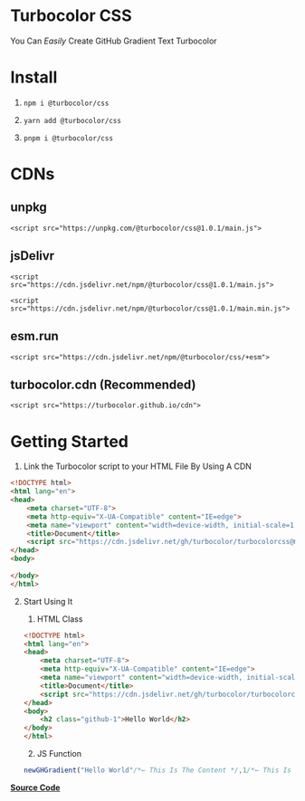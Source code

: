 # Turbocolor CSS

You Can *Easily* Create GitHub Gradient Text
Turbocolor

# Install
1. `npm i @turbocolor/css`

2. `yarn add @turbocolor/css`

3. `pnpm i @turbocolor/css`

# CDNs
## unpkg
```
<script src="https://unpkg.com/@turbocolor/css@1.0.1/main.js">
```

## jsDelivr
```
<script src="https://cdn.jsdelivr.net/npm/@turbocolor/css@1.0.1/main.js">
```

```
<script src="https://cdn.jsdelivr.net/npm/@turbocolor/css@1.0.1/main.min.js">
```

## esm.run
```
<script src="https://cdn.jsdelivr.net/npm/@turbocolor/css/+esm">
```

## turbocolor.cdn (Recommended)
```
<script src="https://turbocolor.github.io/cdn">
```

# Getting Started
1. Link the Turbocolor script to your HTML File By Using A CDN

```html
<!DOCTYPE html>
<html lang="en">
<head>
    <meta charset="UTF-8">
    <meta http-equiv="X-UA-Compatible" content="IE=edge">
    <meta name="viewport" content="width=device-width, initial-scale=1.0">
    <title>Document</title>
    <script src="https://cdn.jsdelivr.net/gh/turbocolor/turbocolorcss@master/main.min.js"></script>
</head>
<body>
    
</body>
</html>
```

2. 
    Start Using It

    1. HTML Class
    ```html
    <!DOCTYPE html>
    <html lang="en">
    <head>
        <meta charset="UTF-8">
        <meta http-equiv="X-UA-Compatible" content="IE=edge">
        <meta name="viewport" content="width=device-width, initial-scale=1.0">
        <title>Document</title>
        <script src="https://cdn.jsdelivr.net/gh/turbocolor/turbocolorcss@master/main.min.js"></script>
    </head>
    <body>
        <h2 class="github-1">Hello World</h2>
    </body>
    </html>
    ```

    2. JS Function

    ```js
    newGHGradient("Hello World"/*← This Is The Content */,1/*← This Is The Gradient Number */);
    ```
**[Source Code](https://turbocolor.github.io/css/source)**
